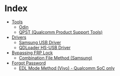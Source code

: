 # Index
- [Tools](Tools)
    - [Odin](Tools/Odin3_v3.14.1.rar)
    - [QPST (Qualcomm Product Support Tools)](Tools/QPST_2.7.473.zip)
- [Drivers](Drivers)
    - [Samsung USB Driver](Drivers/SAMSUNG_USB_Driver_for_Mobile_Phones.exe)
    - [QDLoader HS-USB Driver](Drivers/QDLoader_HS-USB_Driver.zip)
- [Bypassing FRP Lock](Bypassing%20FRP%20Lock)
    - [Combination File Method (Samsung)](Bypassing%20FRP%20Lock/Combination%20File%20Method%20(Samsung).md)
- [Forgot Password](Unlcoking%20Vivo%20Lock)
    - [EDL Mode Method (Vivo) - Qualcomm SoC only](EDL%20Mode%20Method%20(Vivo).md)